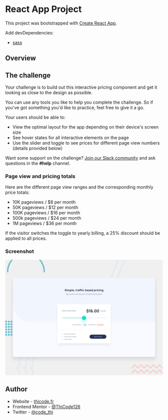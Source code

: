 # React App Project

This project was bootstrapped with [Create React App](https://github.com/facebook/create-react-app).

Add devDependencies:

- [sass](https://www.npmjs.com/package/sass)

## Overview

## The challenge

Your challenge is to build out this interactive pricing component and get it looking as close to the design as possible.

You can use any tools you like to help you complete the challenge. So if you've got something you'd like to practice, feel free to give it a go.

Your users should be able to:

- View the optimal layout for the app depending on their device's screen size
- See hover states for all interactive elements on the page
- Use the slider and toggle to see prices for different page view numbers (details provided below)

Want some support on the challenge? [Join our Slack community](https://www.frontendmentor.io/slack) and ask questions in the **#help** channel.

### Page view and pricing totals

Here are the different page view ranges and the corresponding monthly price totals:

- 10K pageviews / $8 per month
- 50K pageviews / $12 per month
- 100K pageviews / $16 per month
- 500k pageviews / $24 per month
- 1M pageviews / $36 per month

If the visitor switches the toggle to yearly billing, a 25% discount should be applied to all prices.

### Screenshot

![](./design/desktop-preview.jpg)

## Author

- Website - [thicode.fr](https://thicode.fr/)
- Frontend Mentor - [@ThiCode126](https://www.frontendmentor.io/profile/ThiCode126)
- Twitter - [@code_thi](https://twitter.com/code_thi)
